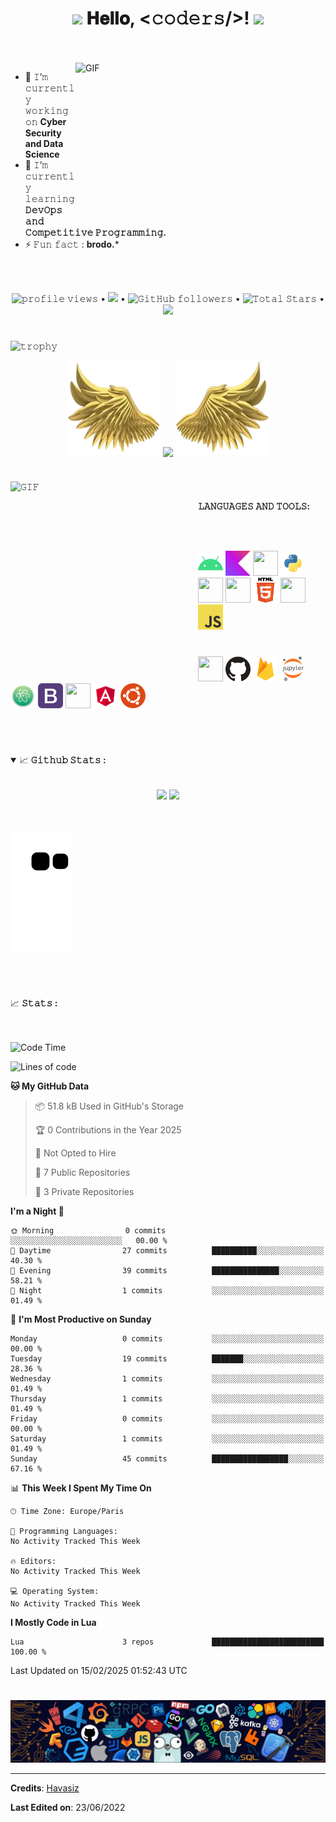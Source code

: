 <h1 align="center">
  <img src="GIF/Earth.gif" width="24px">
  𝐇𝐞𝐥𝐥𝐨, &lt;𝚌𝚘𝚍𝚎𝚛𝚜/&gt;!
  <img src="GIF/Hi.gif" width="40px" />
</h1>

<br/>
<br/>

<img align="right" height="250" width="400" alt="GIF" src="https://camo.githubusercontent.com/86a3b6db470f1a0429f7355c08d1edabf3d2c804/68747470733a2f2f6d69726f2e6d656469756d2e636f6d2f6d61782f313336302f312a495247486d69477361313673746564517649615a66772e676966"/>

- 🔭 𝙸’𝚖 𝚌𝚞𝚛𝚛𝚎𝚗𝚝𝚕𝚢 𝚠𝚘𝚛𝚔𝚒𝚗𝚐 𝚘𝚗 **Cyber Security and Data Science**
- 🌱 𝙸’𝚖 𝚌𝚞𝚛𝚛𝚎𝚗𝚝𝚕𝚢 𝚕𝚎𝚊𝚛𝚗𝚒𝚗𝚐 **𝙳𝚎𝚟𝙾𝚙𝚜 𝚊𝚗𝚍 𝙲𝚘𝚖𝚙𝚎𝚝𝚒𝚝𝚒𝚟𝚎 𝙿𝚛𝚘𝚐𝚛𝚊𝚖𝚖𝚒𝚗𝚐.**
- ⚡ 𝙵𝚞𝚗 𝚏𝚊𝚌𝚝 : **brodo.***

<br/>
<br/>


<p align="center">
  <img src="https://gpvc.arturio.dev/Havasiz" alt="𝚙𝚛𝚘𝚏𝚒𝚕𝚎 𝚟𝚒𝚎𝚠𝚜"> •  
<!--   <img alt = "profile views" src="https://komarev.com/ghpvc/?username=Havasiz&style=flat&color=brightgreen"> •    -->
  <a href="https://user-badge.committers.top/india_private/Havasiz"><img src="https://user-badge.committers.top/india_private/Havasiz.svg"></a> •
  <img alt="𝙶𝚒𝚝𝙷𝚞𝚋 𝚏𝚘𝚕𝚕𝚘𝚠𝚎𝚛𝚜" src="https://img.shields.io/github/followers/Havasiz?label=Followers&style=social"> •
  <img src="https://img.shields.io/github/stars/Havasiz?label=Stars" alt="𝚃𝚘𝚝𝚊𝚕 𝚂𝚝𝚊𝚛𝚜"> •
  <a href="https://github.com/sponsors/Havasiz"><img src="https://img.shields.io/static/v1?label=Sponsor&message=%E2%9D%A4&logo=GitHub&color=%23fe8e86"/></a>
</p>
<!-- <p align="center">
  <code>
    <img src="https://img.shields.io/badge/dynamic/json?label=Gitwar%20Profile%20Score&style=for-the-badge&color=ee6f57&logo=github&logoColor=white&query=score&url=http%3A%2F%2Fgitwar-jayant.herokuapp.com%2Fapi%2FHavasiz" alt="𝙶𝚒𝚝𝚑𝚞𝚋 𝙿𝚛𝚘𝚏𝚒𝚕𝚎 𝚂𝚌𝚘𝚛𝚎">
  </code>
</p> -->

#

![𝚝𝚛𝚘𝚙𝚑𝚢](https://github-profile-trophy.vercel.app/?username=Havasiz&column=9&margin-w=15&margin-h=15&no-bg=true&no-frame=true&theme=juicyfresh)

<p align="center">
  <img height="150" width="150" src="WEBP/left.webp">
  <img align="center" src="https://github-readme-streak-stats.herokuapp.com/?user=Havasiz&theme=dark&hide_border=true"/>
  <img height="150" width="150" src="WEBP/right.webp">
</p>

#

<img align="left" height="300px" width="300px" alt="𝙶𝙸𝙵" src="https://camo.githubusercontent.com/3b7c592ede97b6138ffd4b1cc1541c2f3b11fd39/687474703a2f2f33312e6d656469612e74756d626c722e636f6d2f31376665613932306666333665663466356238373764353231366137616164392f74756d626c725f6d6f39786a65387a5a34317163626975666f315f313238302e676966"/>
<br/>

**𝙻𝙰𝙽𝙶𝚄𝙰𝙶𝙴𝚂 𝙰𝙽𝙳 𝚃𝙾𝙾𝙻𝚂:**  

<br/>
<br/>


<code><img height="40" width="40" src="https://raw.githubusercontent.com/github/explore/80688e429a7d4ef2fca1e82350fe8e3517d3494d/topics/android/android.png"></code>
<code><img height="40" width="40" src="https://raw.githubusercontent.com/github/explore/80688e429a7d4ef2fca1e82350fe8e3517d3494d/topics/kotlin/kotlin.png"></code>
<code><img height="40" width="40" src="https://images.vexels.com/media/users/3/166401/isolated/preview/b82aa7ac3f736dd78570dd3fa3fa9e24-java-programming-language-icon-by-vexels.png"></code>
<code><img height="40" width="40" src="https://raw.githubusercontent.com/github/explore/80688e429a7d4ef2fca1e82350fe8e3517d3494d/topics/python/python.png"></code>
<code><img height="40" width="40" src="https://www.naveedashfaq.me/img/c++.png"></code>
<code><img height="40" width="40" src="https://cdn.iconscout.com/icon/free/png-512/c-programming-569564.png"></code>
<code><img height="40" width="40" src="https://raw.githubusercontent.com/github/explore/80688e429a7d4ef2fca1e82350fe8e3517d3494d/topics/html/html.png"></code>
<code><img height="40" width="40" src="https://cdn.iconscout.com/icon/free/png-256/css-131-722685.png"></code>
<code><img height="40" width="40" src="https://raw.githubusercontent.com/github/explore/80688e429a7d4ef2fca1e82350fe8e3517d3494d/topics/javascript/javascript.png"></code>

#

<code><img height="40" width="40" src="https://upload.wikimedia.org/wikipedia/commons/thumb/3/3f/Git_icon.svg/1024px-Git_icon.svg.png"></code>
<code><img height="40" width="40" src="https://raw.githubusercontent.com/github/explore/80688e429a7d4ef2fca1e82350fe8e3517d3494d/topics/github-api/github-api.png"></code>
<code><img height="40" width="40" src="https://raw.githubusercontent.com/github/explore/80688e429a7d4ef2fca1e82350fe8e3517d3494d/topics/firebase/firebase.png"></code>
<code><img height="40" width="40" src="https://raw.githubusercontent.com/github/explore/80688e429a7d4ef2fca1e82350fe8e3517d3494d/topics/jupyter-notebook/jupyter-notebook.png"></code>
<code><img height="40" width="40" src="https://raw.githubusercontent.com/github/explore/80688e429a7d4ef2fca1e82350fe8e3517d3494d/topics/atom/atom.png"></code>
<code><img height="40" width="40" src="https://raw.githubusercontent.com/github/explore/80688e429a7d4ef2fca1e82350fe8e3517d3494d/topics/bootstrap/bootstrap.png"></code>
<code><img height="40" width="40" src="https://encrypted-tbn0.gstatic.com/images?q=tbn:ANd9GcRT1PKsfJXnxOqnTRiIZ8VcdJDYBXD-qZnnpw&usqp=CAU"></code>
<code><img height="40" width="40" src="https://raw.githubusercontent.com/github/explore/80688e429a7d4ef2fca1e82350fe8e3517d3494d/topics/angular/angular.png"></code>
<code><img height="40" width="40" src="https://raw.githubusercontent.com/github/explore/80688e429a7d4ef2fca1e82350fe8e3517d3494d/topics/ubuntu/ubuntu.png"></code>


<br/>

#

<details open="">
<summary>
  <g-emoji class="g-emoji" alias="chart_with_upwards_trend" fallback-src="https://github.githubassets.com/images/icons/emoji/unicode/1f4c8.png">📈</g-emoji>
  <strong>𝙶𝚒𝚝𝚑𝚞𝚋 𝚂𝚝𝚊𝚝𝚜 : </strong>
</summary>
<br/>

<p align="center">
    <img align="center" src="https://github-readme-stats.vercel.app/api?username=Havasiz&show_icons=true&hide_border=true&title_color=94b4a4&amp&icon_color=FFFFFF&amp&text_color=FFFFFF&amp&bg_color=000000&count_private=true&include_all_commits=true"/>
    <img align="center" height="154px" src="https://github-readme-stats.vercel.app/api/top-langs/?username=Havasiz&text_color=FFFFFF&bg_color=000000&title_color=94b4a4&langs_count=15&layout=compact&hide_border=true" />
</p>
</details>
<br/>

<h4 align="center">
<!--  
```diff
+@ @ @ @ @ @ @ @ @ @ @ @ @ @ @ @ @ @ @ @ @ @ @ @ @ @ @ @+
@@       o o                                           @@
@@       | |                                           @@
@@      _L_L_                                          @@
@@   ❮\/__-__\/❯ Programming isn't about what you know @@
@@   ❮(|~o.o~|)❯  It's about what you can figure out   @@
@@   ❮/ \`-'/ \❯                                       @@
@@     _/`U'\_                                         @@
@@    ( .   . )     .----------------------------.     @@
@@   / /     \ \    | while( ! (succed=try() ) ) |     @@
@@   \ |  ,  | /    '----------------------------'     @@
@@    \|=====|/                                        @@
@@     |_.^._|                                         @@
@@     | |"| |                                         @@
@@     ( ) ( )   Testing leads to failure              @@
@@     |_| |_|   and failure leads to understanding    @@
@@ _.-' _j L_ '-._                                     @@
@@(___.'     '.___)                                    @@
+@ @ @ @ @ @ @ @ @ @ @ @ @ @ @ @ @ @ @ @ @ @ @ @ @ @ @ @+
```
--> 
</h4>  
  
![𝙶𝚒𝚝𝚑𝚞𝚋 𝙲𝚘𝚗𝚝𝚛𝚒𝚋𝚞𝚝𝚒𝚘𝚗 𝙶𝚛𝚊𝚙𝚑](https://github.com/Havasiz/Havasiz/blob/output/github-contribution-grid-snake.svg)

<br/>

#

<summary>
  <g-emoji class="g-emoji" alias="chart_with_upwards_trend" fallback-src="https://github.githubassets.com/images/icons/emoji/unicode/1f4c8.png">📈</g-emoji>
  <strong>𝚂𝚝𝚊𝚝𝚜 : </strong>
</summary>

<br>
<br>

<!--START_SECTION:waka-->
![Code Time](http://img.shields.io/badge/Code%20Time-458%20hrs%2011%20mins-blue)

![Lines of code](https://img.shields.io/badge/From%20Hello%20World%20I%27ve%20Written-2.0%20thousand%20lines%20of%20code-blue)

**🐱 My GitHub Data** 

> 📦 51.8 kB Used in GitHub's Storage 
 > 
> 🏆 0 Contributions in the Year 2025
 > 
> 🚫 Not Opted to Hire
 > 
> 📜 7 Public Repositories 
 > 
> 🔑 3 Private Repositories 
 > 
**I'm a Night 🦉** 

```text
🌞 Morning                0 commits           ░░░░░░░░░░░░░░░░░░░░░░░░░   00.00 % 
🌆 Daytime                27 commits          ██████████░░░░░░░░░░░░░░░   40.30 % 
🌃 Evening                39 commits          ███████████████░░░░░░░░░░   58.21 % 
🌙 Night                  1 commits           ░░░░░░░░░░░░░░░░░░░░░░░░░   01.49 % 
```
📅 **I'm Most Productive on Sunday** 

```text
Monday                   0 commits           ░░░░░░░░░░░░░░░░░░░░░░░░░   00.00 % 
Tuesday                  19 commits          ███████░░░░░░░░░░░░░░░░░░   28.36 % 
Wednesday                1 commits           ░░░░░░░░░░░░░░░░░░░░░░░░░   01.49 % 
Thursday                 1 commits           ░░░░░░░░░░░░░░░░░░░░░░░░░   01.49 % 
Friday                   0 commits           ░░░░░░░░░░░░░░░░░░░░░░░░░   00.00 % 
Saturday                 1 commits           ░░░░░░░░░░░░░░░░░░░░░░░░░   01.49 % 
Sunday                   45 commits          █████████████████░░░░░░░░   67.16 % 
```


📊 **This Week I Spent My Time On** 

```text
🕑︎ Time Zone: Europe/Paris

💬 Programming Languages: 
No Activity Tracked This Week

🔥 Editors: 
No Activity Tracked This Week

💻 Operating System: 
No Activity Tracked This Week
```

**I Mostly Code in Lua** 

```text
Lua                      3 repos             █████████████████████████   100.00 % 
```




 Last Updated on 15/02/2025 01:52:43 UTC
<!--END_SECTION:waka-->


#

![footer](https://github.com/Havasiz/Havasiz/blob/master/WEBP/footer.webp)

-----
**Credits**: [Havasiz](https://github.com/Havasiz)

**Last Edited on**: 23/06/2022

